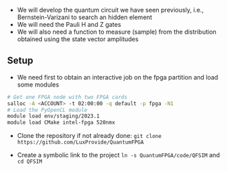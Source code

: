 - We will develop the quantum circuit we have seen previously, i.e.,  Bernstein-Varizani to search an hidden element
- We will need the Pauli H and Z gates 
- We will also need a function to measure (sample) from the distribution obtained using the state vector amplitudes

## Setup

- We need first to obtain an interactive job on the fpga partition and load some modules

```bash
# Get one FPGA node with two FPGA cards
salloc -A <ACCOUNT> -t 02:00:00 -q default -p fpga -N1
# Load the PyOpenCL module 
module load env/staging/2023.1
module load CMake intel-fpga 520nmx
```

- Clone the repository if not already done: `git clone https://github.com/LuxProvide/QuantumFPGA`

- Create a symbolic link to the project `ln -s QuantumFPGA/code/QFSIM` and `cd QFSIM`


